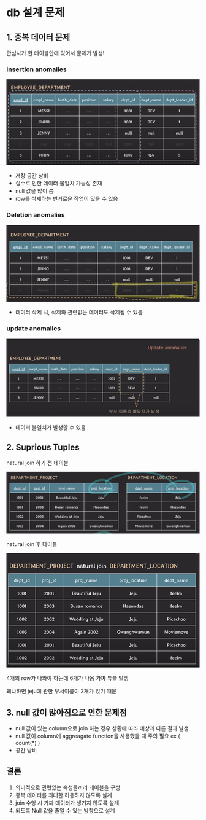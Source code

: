 # db 설계 문제

## 1. 중복 데이터 문제

관심사가 한 테이블안에 있어서 문제가 발생!

### insertion anomalies

![img](../img/lecture21_insertion.png)

- 저장 공간 낭비
- 실수로 인한 데이터 불일치 가능성 존재
- null 값을 많이 씀
- row를 삭제하는 번거로운 작업이 있을 수 있음

### Deletion anomalies

![img](../img/lecture21_deletion.png)

- 데이터 삭제 시, 삭제와 관련없는 데이터도 삭제될 수 있음

### update anomalies

![img](../img/lecture21_update.png)

- 데이터 불일치가 발생할 수 있음

## 2. Suprious Tuples

natural join 하기 전 테이블

![img](../img/lecture21_join전테이블.png)

natural join 후 테이블

![img](../img/lecture21_join후테이블.png)

4개의 row가 나와야 하는데 6개가 나옴 가짜 튜블 발생

왜냐하면 jeju에 관한 부서이름이 2개가 있기 때문

## 3. null 값이 많아짐으로 인한 문제점

- null 값이 있는 column으로 join 하는 경우 상황에 따라 예상과 다른 결과 발생
- null 값이 column에 aggreagate function을 사용했을 때 주의 필요 ex ( count(\*) )
- 공간 낭비

## 결론

1. 의미적으로 관련있는 속성들끼리 테이블을 구성
2. 중복 데이터를 최대한 허용하지 않도록 설계
3. join 수행 시 가짜 데이터가 생기지 않도록 설계
4. 되도록 Null 값을 줄일 수 있는 방향으로 설계
